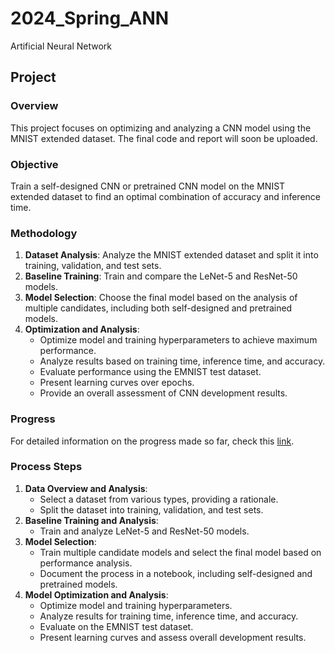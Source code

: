 # 2024_Spring_ANN
Artificial Neural Network

## Project

### Overview
This project focuses on optimizing and analyzing a CNN model using the MNIST extended dataset.
The final code and report will soon be uploaded.

### Objective
Train a self-designed CNN or pretrained CNN model on the MNIST extended dataset to find an optimal combination of accuracy and inference time.

### Methodology
1. **Dataset Analysis**: Analyze the MNIST extended dataset and split it into training, validation, and test sets.
2. **Baseline Training**: Train and compare the LeNet-5 and ResNet-50 models.
3. **Model Selection**: Choose the final model based on the analysis of multiple candidates, including both self-designed and pretrained models.
4. **Optimization and Analysis**:
    - Optimize model and training hyperparameters to achieve maximum performance.
    - Analyze results based on training time, inference time, and accuracy.
    - Evaluate performance using the EMNIST test dataset.
    - Present learning curves over epochs.
    - Provide an overall assessment of CNN development results.

### Progress
For detailed information on the progress made so far, check this [link](https://github.com/HayeonJeong/2024_Spring_ANN/blob/main/24ANN_중간발표_7조.pdf).

### Process Steps
1. **Data Overview and Analysis**:
    - Select a dataset from various types, providing a rationale.
    - Split the dataset into training, validation, and test sets.
2. **Baseline Training and Analysis**:
    - Train and analyze LeNet-5 and ResNet-50 models.
3. **Model Selection**:
    - Train multiple candidate models and select the final model based on performance analysis.
    - Document the process in a notebook, including self-designed and pretrained models.
4. **Model Optimization and Analysis**:
    - Optimize model and training hyperparameters.
    - Analyze results for training time, inference time, and accuracy.
    - Evaluate on the EMNIST test dataset.
    - Present learning curves and assess overall development results.
